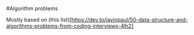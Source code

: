 #Algorithm problems

Mostly based on (this list)[https://dev.to/javinpaul/50-data-structure-and-algorithms-problems-from-coding-interviews-4lh2]